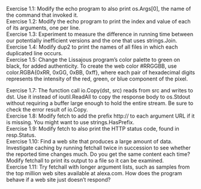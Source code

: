 Exercise 1.1: Modify the echo program to also print os.Args[0], the name of the command that invoked it.  
Exercise 1.2: Modify the echo program to print the index and value of each of its arguments, one per line.  
Exercise 1.3: Experiment to measure the difference in running time between our potentially inefficient versions and the one that uses strings.Join.  
Exercise 1.4: Modify dup2 to print the names of all files in which each duplicated line occurs.  
Exercise 1.5: Change the Lissajous program’s color palette to green on black, for added authenticity. To create the web color #RRGGBB, use color.RGBA{0xRR, 0xGG, 0xBB, 0xff}, where each pair of hexadecimal digits represents the intensity of the red, green, or blue component of the pixel.  
  
Exercise 1.7: The function call io.Copy(dst, src) reads from src and writes to dst. Use it instead of ioutil.ReadAll to copy the response body to os.Stdout without requiring a buffer large enough to hold the entire stream. Be sure to check the error result of io.Copy.  
Exercise 1.8: Modify fetch to add the prefix http:// to each argument URL if it is missing. You might want to use strings.HasPrefix.  
Exercise 1.9: Modify fetch to also print the HTTP status code, found in resp.Status.  
Exercise 1.10: Find a web site that produces a large amount of data. Investigate caching by running fetchall twice in succession to see whether the reported time changes much. Do you get the same content each time? Modify fetchall to print its output to a file so it can be examined.  
Exercise 1.11: Try fetchall with longer argument lists, such as samples from the top million web sites available at alexa.com. How does the program behave if a web site just doesn’t respond?  
